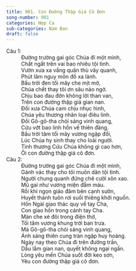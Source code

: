 ```yaml
---
title: 901. Con Đường Thập Giá Cô Đơn
song-number: 901
categories: Hợp Ca
sub-categories: Nam Ban
draft: false
---
```

<dl><dt>Câu 1:</dt><dd data-verse="1">Đường trường gai góc Chúa đi một mình, <br/>Chất ngất trên vai bao nhiêu tội tình. <br/>Vườn xưa xa vắng quân thù vây quanh, <br/>Phút lâm nguy môn đồ xa lánh. <br/>Bầu trời đen tối mây che mịt mờ, <br/>Chúa chết thay tôi ơn sâu nào ngờ. <br/>Chịu bao đau đớn không lời than van, <br/>Trên con đường thập giá gian nan. <br/>Đồi xưa Chúa cam chịu nhục hình, <br/>Chúa yêu thương nhân loại điêu linh. <br/>Đồi Gô-gô-tha chói sáng vinh quang, <br/>Cứu vớt bao linh hồn về thiên đàng. <br/>Bầu trời tăm tối mây vương ngập đồi, <br/>Lúc Chúa hy sinh thay cho loài người. <br/>Tình thương Cứu Chúa không gì cao hơn, <br/>Ôi con đường thập giá cô đơn. </dd><dt>Câu 2:</dt><dd data-verse="2">Đường trường gai góc Chúa đi một mình, <br/>Gánh vác thay cho tôi muôn dân tội tình. <br/>Người chung quanh đứng chê cười xôn xao. <br/>Mũ gai như vương miện đẫm máu. <br/>Rồi khi ngọn giáo đâm bên cạnh sườn, <br/>Huyết thánh tuôn rơi suối thiêng khởi nguồn. <br/>Hồn Ngài giao thác quy về tay Cha, <br/>Con giao hồn trong cánh tay Cha. <br/>Màn che xé đôi trong điện thờ, <br/>Tối tăm vương khung trời ban trưa. <br/>Mà Gô-gô-tha chói sáng vinh quang, <br/>Ánh sáng thiên cung tràn ngập huy hoàng. <br/>Ngày nay theo Chúa đi trên đường trần, <br/>Dẫu lắm gian nan, quyết không ngại ngần. <br/>Lòng yêu mến Chúa suốt đời keo sơn, <br/>Yêu con đường thập giá cô đơn. </dd></dl>